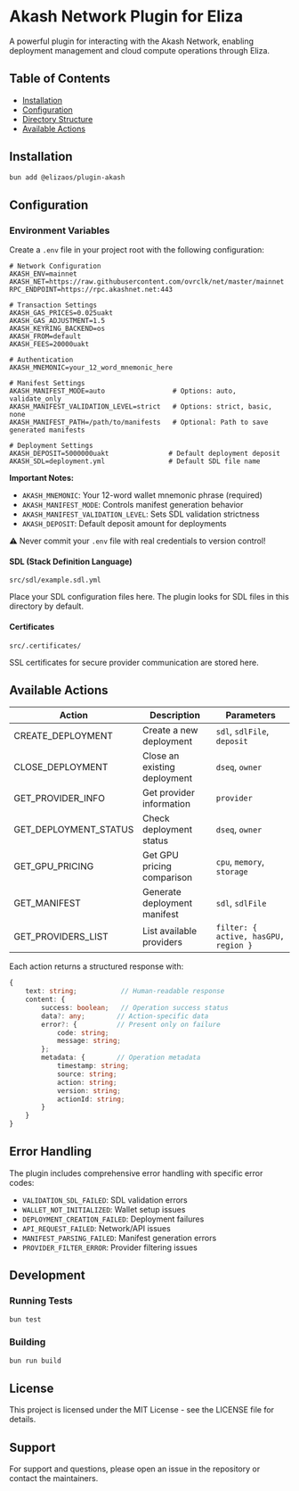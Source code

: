 # Akash Network Plugin for Eliza

A powerful plugin for interacting with the Akash Network, enabling deployment management and cloud compute operations through Eliza.

## Table of Contents
- [Installation](#installation)
- [Configuration](#configuration)
- [Directory Structure](#directory-structure)
- [Available Actions](#available-actions)

## Installation

```bash
bun add @elizaos/plugin-akash
```

## Configuration

### Environment Variables
Create a `.env` file in your project root with the following configuration:

```env
# Network Configuration
AKASH_ENV=mainnet
AKASH_NET=https://raw.githubusercontent.com/ovrclk/net/master/mainnet
RPC_ENDPOINT=https://rpc.akashnet.net:443

# Transaction Settings
AKASH_GAS_PRICES=0.025uakt
AKASH_GAS_ADJUSTMENT=1.5
AKASH_KEYRING_BACKEND=os
AKASH_FROM=default
AKASH_FEES=20000uakt

# Authentication
AKASH_MNEMONIC=your_12_word_mnemonic_here

# Manifest Settings
AKASH_MANIFEST_MODE=auto                 # Options: auto, validate_only
AKASH_MANIFEST_VALIDATION_LEVEL=strict   # Options: strict, basic, none
AKASH_MANIFEST_PATH=/path/to/manifests   # Optional: Path to save generated manifests

# Deployment Settings
AKASH_DEPOSIT=5000000uakt               # Default deployment deposit
AKASH_SDL=deployment.yml                # Default SDL file name
```

**Important Notes:**
- `AKASH_MNEMONIC`: Your 12-word wallet mnemonic phrase (required)
- `AKASH_MANIFEST_MODE`: Controls manifest generation behavior
- `AKASH_MANIFEST_VALIDATION_LEVEL`: Sets SDL validation strictness
- `AKASH_DEPOSIT`: Default deposit amount for deployments

⚠️ Never commit your `.env` file with real credentials to version control!


#### SDL (Stack Definition Language)
```
src/sdl/example.sdl.yml
```
Place your SDL configuration files here. The plugin looks for SDL files in this directory by default.

#### Certificates
```
src/.certificates/
```
SSL certificates for secure provider communication are stored here.

## Available Actions

| Action               | Description                                    | Parameters                                  |
|---------------------|------------------------------------------------|---------------------------------------------|
| CREATE_DEPLOYMENT   | Create a new deployment                         | `sdl`, `sdlFile`, `deposit`                 |
| CLOSE_DEPLOYMENT    | Close an existing deployment                    | `dseq`, `owner`                            |
| GET_PROVIDER_INFO   | Get provider information                        | `provider`                                  |
| GET_DEPLOYMENT_STATUS| Check deployment status                        | `dseq`, `owner`                            |
| GET_GPU_PRICING     | Get GPU pricing comparison                      | `cpu`, `memory`, `storage`                  |
| GET_MANIFEST        | Generate deployment manifest                    | `sdl`, `sdlFile`                           |
| GET_PROVIDERS_LIST  | List available providers                        | `filter: { active, hasGPU, region }`        |


Each action returns a structured response with:
```typescript
{
    text: string;           // Human-readable response
    content: {
        success: boolean;   // Operation success status
        data?: any;        // Action-specific data
        error?: {          // Present only on failure
            code: string;
            message: string;
        };
        metadata: {        // Operation metadata
            timestamp: string;
            source: string;
            action: string;
            version: string;
            actionId: string;
        }
    }
}
```

## Error Handling

The plugin includes comprehensive error handling with specific error codes:

- `VALIDATION_SDL_FAILED`: SDL validation errors
- `WALLET_NOT_INITIALIZED`: Wallet setup issues
- `DEPLOYMENT_CREATION_FAILED`: Deployment failures
- `API_REQUEST_FAILED`: Network/API issues
- `MANIFEST_PARSING_FAILED`: Manifest generation errors
- `PROVIDER_FILTER_ERROR`: Provider filtering issues

## Development

### Running Tests
```bash
bun test
```

### Building
```bash
bun run build
```

## License

This project is licensed under the MIT License - see the LICENSE file for details.

## Support

For support and questions, please open an issue in the repository or contact the maintainers.
